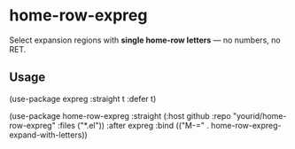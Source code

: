# home-row-expreg

Select expansion regions with **single home-row letters** — no numbers, no RET.

## Usage

(use-package expreg
  :straight t
  :defer t)

(use-package home-row-expreg
  :straight (:host github
                   :repo "yourid/home-row-expreg"
                   :files ("*.el"))
  :after expreg
  :bind (("M-=" . home-row-expreg-expand-with-letters))
